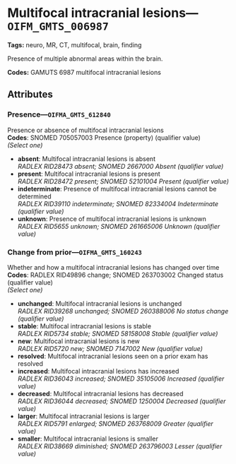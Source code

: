# Multifocal intracranial lesions—`OIFM_GMTS_006987`

**Tags:** neuro, MR, CT, multifocal, brain, finding

Presence of multiple abnormal areas within the brain.

**Codes:** GAMUTS 6987 multifocal intracranial lesions

## Attributes

### Presence—`OIFMA_GMTS_612840`

Presence or absence of multifocal intracranial lesions  
**Codes**: SNOMED 705057003 Presence (property) (qualifier value)  
*(Select one)*

- **absent**: Multifocal intracranial lesions is absent  
_RADLEX RID28473 absent; SNOMED 2667000 Absent (qualifier value)_
- **present**: Multifocal intracranial lesions is present  
_RADLEX RID28472 present; SNOMED 52101004 Present (qualifier value)_
- **indeterminate**: Presence of multifocal intracranial lesions cannot be determined  
_RADLEX RID39110 indeterminate; SNOMED 82334004 Indeterminate (qualifier value)_
- **unknown**: Presence of multifocal intracranial lesions is unknown  
_RADLEX RID5655 unknown; SNOMED 261665006 Unknown (qualifier value)_

### Change from prior—`OIFMA_GMTS_160243`

Whether and how a multifocal intracranial lesions has changed over time  
**Codes**: RADLEX RID49896 change; SNOMED 263703002 Changed status (qualifier value)  
*(Select one)*

- **unchanged**: Multifocal intracranial lesions is unchanged  
_RADLEX RID39268 unchanged; SNOMED 260388006 No status change (qualifier value)_
- **stable**: Multifocal intracranial lesions is stable  
_RADLEX RID5734 stable; SNOMED 58158008 Stable (qualifier value)_
- **new**: Multifocal intracranial lesions is new  
_RADLEX RID5720 new; SNOMED 7147002 New (qualifier value)_
- **resolved**: Multifocal intracranial lesions seen on a prior exam has resolved  
- **increased**: Multifocal intracranial lesions has increased  
_RADLEX RID36043 increased; SNOMED 35105006 Increased (qualifier value)_
- **decreased**: Multifocal intracranial lesions has decreased  
_RADLEX RID36044 decreased; SNOMED 1250004 Decreased (qualifier value)_
- **larger**: Multifocal intracranial lesions is larger  
_RADLEX RID5791 enlarged; SNOMED 263768009 Greater (qualifier value)_
- **smaller**: Multifocal intracranial lesions is smaller  
_RADLEX RID38669 diminished; SNOMED 263796003 Lesser (qualifier value)_